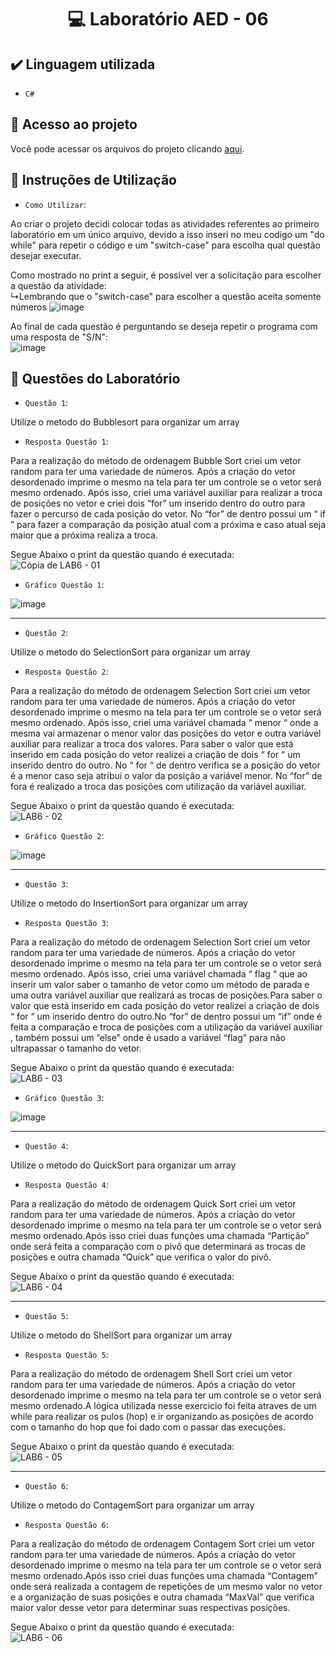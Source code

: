 <h1 align="center"> 💻 Laboratório AED - 06 </h1>

## ✔️ Linguagem utilizada
- ``C#``

## 📁 Acesso ao projeto
Você pode acessar os arquivos do projeto clicando [aqui](https://github.com/AED-PCO/lab-aed-pco-2022-2-PedroHCunhaV).

## 📝 Instruções de Utilização

- `Como Utilizar`:

Ao criar o projeto decidi colocar todas as atividades referentes ao primeiro laboratório em um único arquivo, devido a isso inseri no meu codigo um "do while" para repetir o código e um "switch-case" para escolha qual questão desejar executar.

Como mostrado no print a seguir, é possível ver a solicitação para escolher a questão da atividade: <br>
  ↳Lembrando que o "switch-case" para escolher a questão aceita somente números
![image](https://user-images.githubusercontent.com/101759330/197059591-9f4b0c8e-4039-47a9-9d79-d51dc8f04b20.png)

Ao final de cada questão é perguntando se deseja repetir o programa com uma resposta de "S/N":<br>
![image](https://user-images.githubusercontent.com/101759330/187083140-d5ada98b-869f-48fd-b3b2-87fa281aaa90.png)

## 🔨 Questões do Laboratório
- `Questão 1`:

Utilize o metodo do Bubblesort para organizar um array

- `Resposta Questão 1`:

Para a realização do método de ordenagem Bubble Sort criei um vetor random para  ter uma variedade de números. Após a criação do vetor desordenado imprime o mesmo na tela para ter um controle se o vetor será mesmo ordenado. Após isso, criei uma variável auxiliar para realizar a troca de posições no vetor e criei dois “for” um inserido dentro do outro para fazer o percurso de cada posição do vetor. No “for” de dentro possui um “ if ” para fazer a comparação da posição atual com a próxima e caso atual seja maior que a próxima realiza a troca.

Segue Abaixo o print da questão quando é executada:
![Cópia de LAB6 - 01](https://user-images.githubusercontent.com/101759330/197059753-d730db4f-4592-453a-8479-261d360b5c18.png)

- `Gráfico Questão 1`:

![image](https://user-images.githubusercontent.com/101759330/197062141-94bc56c3-2234-42a4-8303-d14963251c96.png)

----------------------------------------------------------------------------------------------------------------------------------------------------------------------

- `Questão 2`:

Utilize o metodo do SelectionSort para organizar um array

- `Resposta Questão 2`:

Para a realização do método de ordenagem Selection Sort criei um vetor random para  ter uma variedade de números. Após a criação do vetor desordenado imprime o mesmo na tela para ter um controle se o vetor será mesmo ordenado.  Após isso, criei uma variável chamada “ menor “ onde a mesma vai armazenar o menor valor das posições do vetor e outra variável auxiliar para realizar a troca dos valores. Para saber o valor que está inserido em cada posição do vetor realizei a criação de dois “ for “ um inserido dentro do outro. No “ for “ de dentro verifica se a posição do vetor é a menor caso seja atribui o valor da posição a variável menor. No “for” de fora é realizado a troca das posições com utilização da variável auxiliar.


Segue Abaixo o print da questão quando é executada:<br>
![LAB6 - 02](https://user-images.githubusercontent.com/101759330/197060509-55284aa2-cded-456b-a73d-6a092374e8bd.png)

- `Gráfico Questão 2`:

![image](https://user-images.githubusercontent.com/101759330/197062074-13a140d7-761e-46be-ba27-8174c4a07dd8.png)

----------------------------------------------------------------------------------------------------------------------------------------------------------------------

- `Questão 3`:

Utilize o metodo do InsertionSort para organizar um array

- `Resposta Questão 3`:

Para a realização do método de ordenagem Selection Sort criei um vetor random para  ter uma variedade de números. Após a criação do vetor desordenado imprime o mesmo na tela para ter um controle se o vetor será mesmo ordenado.  Após isso, criei uma variável chamada “ flag “ que ao inserir um valor saber o tamanho de vetor como um método de parada e uma outra variável auxiliar que realizará as trocas de posições.Para saber o valor que está inserido em cada posição do vetor realizei a criação de dois “ for “ um inserido dentro do outro.No “for” de dentro possui um “if” onde é feita a comparação e troca de posições com a utilização da variável auxiliar , também possui um ”else” onde é usado a variável “flag” para não ultrapassar o tamanho do vetor.

Segue Abaixo o print da questão quando é executada:<br>
![LAB6 - 03](https://user-images.githubusercontent.com/101759330/197060760-56c969eb-b017-4b87-b8be-d5efa2a82495.png)

- `Gráfico Questão 3`:

![image](https://user-images.githubusercontent.com/101759330/197062016-fcf938af-2269-4218-ba19-24a56345008d.png)

----------------------------------------------------------------------------------------------------------------------------------------------------------------------

- `Questão 4`:

Utilize o metodo do QuickSort para organizar um array

- `Resposta Questão 4`:

Para a realização do método de ordenagem Quick Sort criei um vetor random para  ter uma variedade de números. Após a criação do vetor desordenado imprime o mesmo na tela para ter um controle se o vetor será mesmo ordenado.Após isso criei duas funções uma chamada “Partição” onde será feita a comparação com o pivô que determinará as trocas de posições e outra chamada “Quick” que verifica o valor do pivô.

Segue Abaixo o print da questão quando é executada:<br>
![LAB6 - 04](https://user-images.githubusercontent.com/101759330/197061004-66968d24-aceb-409e-99d6-17e460175855.png)

----------------------------------------------------------------------------------------------------------------------------------------------------------------------

- `Questão 5`:

Utilize o metodo do ShellSort para organizar um array

- `Resposta Questão 5`:

Para a realização do método de ordenagem Shell Sort criei um vetor random para  ter uma variedade de números. Após a criação do vetor desordenado imprime o mesmo na tela para ter um controle se o vetor será mesmo ordenado.A lógica utilizada nesse exercicio foi feita atraves de um while para realizar os pulos (hop) e ir organizando as posições de acordo com o tamanho do hop que foi dado com o passar das execuções.

Segue Abaixo o print da questão quando é executada:<br>
![LAB6 - 05](https://user-images.githubusercontent.com/101759330/197061138-c841a7d5-39ab-476d-84f5-ec843921e257.png)

----------------------------------------------------------------------------------------------------------------------------------------------------------------------

- `Questão 6`:

Utilize o metodo do ContagemSort para organizar um array

- `Resposta Questão 6`:

Para a realização do método de ordenagem Contagem Sort criei um vetor random para  ter uma variedade de números. Após a criação do vetor desordenado imprime o mesmo na tela para ter um controle se o vetor será mesmo ordenado.Após isso criei duas funções uma chamada “Contagem” onde será realizada a contagem de repetições de um mesmo valor no vetor e a organização de suas posições e outra chamada “MaxVal” que verifica maior valor desse vetor para determinar suas respectivas posições.

Segue Abaixo o print da questão quando é executada:<br>
![LAB6 - 06](https://user-images.githubusercontent.com/101759330/197061335-c00513ed-433c-4bba-9098-985ec72e51a5.png)
